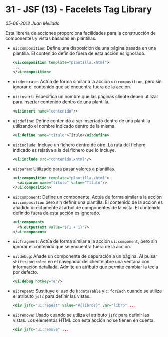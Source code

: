 # 31 - JSF (13) - Facelets Tag Library

_05-06-2012_ _Juan Mellado_

Esta librería de acciones proporciona facilidades para la construcción de componentes y vistas basadas en plantillas.

- ```ui:composition```: Define una disposición de una página basada en una plantilla. El contenido definido fuera de esta acción es ignorado.

    ```xml
    <ui:composition template="plantilla.xhtml">
    ...
    </ui:composition>
    ```

- ```ui:decorate```: Actúa de forma similar a la acción ```ui:composition```, pero sin ignorar el contenido que se encuentra fuera de la acción.

- ```ui:insert```: Especifica un nombre que las páginas cliente deben utilizar para insertar contenido dentro de una plantilla.

    ```xml
    <ui:insert name="contenido"/>
    ```

- ```ui:define```: Define contenido a ser insertado dentro de una plantilla utilizando el nombre indicado dentro de la misma.

    ```xml
    <ui:define name="titulo">Título</ui:define>
    ```

- ```ui:include```: Incluye un fichero dentro de otro. La ruta del fichero indicado es relativa a la del fichero que lo incluye.

    ```xml
    <ui:include src="contenido.xhtml"/>
    ```

- ```ui:param```: Utilizado para pasar valores a plantillas.

    ```xml
    <ui:composition template="plantilla.xhtml">
      <ui:param name="titulo" value="Título"/>
    </ui:composition>
    ```

- ```ui:component```: Define un componente. Actúa de forma similar a la acción ```ui:composition``` pero sin definir una plantilla. El contenido de la acción es añadido directamente al árbol de componentes de la vista. El contenido definido fuera de esta acción es ignorado.

    ```xml
    <ui:component>
      <h:outputText value="${1 + 1}"/>
    </ui:component>
    ```

- ```ui:fragment```: Actúa de forma similar a la acción ```ui:component```, pero sin ignorar el contenido que se encuentra fuera de la acción.

- ```ui:debug```: Añade un componente de depuración a un página. Al pulsar ```shift+control+d``` en el navegador del cliente abre una ventana con información detallada. Admite un atributo que permite cambiar la tecla por defecto.

    ```xml
    <ui:debug hotkey="e"/>
    ```

- ```ui:repeat```: Sustituye el uso de ```h:dataTable``` y ```c:forEach``` cuando se utiliza el atributo ```jsfc``` para definir las vistas.

    ```xml
    <div jsfc="ui:repeat" value="#{libros}" var="libro" ...
    ```

- ```ui:remove```: Usado cuando se utiliza el atributo ```jsfc``` para definir las vistas. Los elementos HTML con esta acción no se tienen en cuenta.

    ```xml
    <div jsfc="ui:remove" ...
    ```
